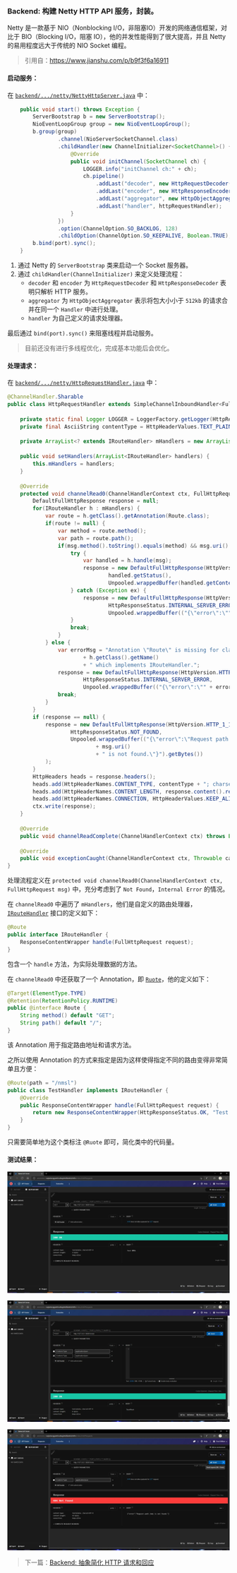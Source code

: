 ### Backend: 构建 Netty HTTP API 服务，封装。

Netty 是一款基于 NIO（Nonblocking I/O，非阻塞IO）开发的网络通信框架，对比于 BIO（Blocking I/O，阻塞 IO），他的并发性能得到了很大提高，并且 Netty 的易用程度远大于传统的 NIO Socket 编程。

> 引用自：https://www.jianshu.com/p/b9f3f6a16911

#### 启动服务：

在 [`backend/.../netty/NettyHttpServer.java`](../../backend/src/main/java/me/stageguard/oopcd/backend/netty/NettyHttpServer.java) 中：

```java
	public void start() throws Exception {
        ServerBootstrap b = new ServerBootstrap();
        NioEventLoopGroup group = new NioEventLoopGroup();
        b.group(group)
                .channel(NioServerSocketChannel.class)
                .childHandler(new ChannelInitializer<SocketChannel>() {
                    @Override
                    public void initChannel(SocketChannel ch) {
                        LOGGER.info("initChannel ch:" + ch);
                        ch.pipeline()
                            .addLast("decoder", new HttpRequestDecoder())
                            .addLast("encoder", new HttpResponseEncoder())
                            .addLast("aggregator", new HttpObjectAggregator(512 * 1024))
                            .addLast("handler", httpRequestHandler);
                    }
                })
                .option(ChannelOption.SO_BACKLOG, 128)
                .childOption(ChannelOption.SO_KEEPALIVE, Boolean.TRUE);
        b.bind(port).sync();
    }
```

1. 通过 Netty 的 `ServerBootstrap` 类来启动一个 Socket 服务器。
2. 通过 `childHandler(ChannelInitializer)` 来定义处理流程：
   - `decoder` 和 `encoder` 为 `HttpRequestDecoder` 和 `HttpResponseDecoder` 表明只解析 HTTP 服务。
   - `aggregator` 为 `HttpObjectAggregator` 表示将包大小小于 `512kb` 的请求合并在同一个 `Handler` 中进行处理。
   - `handler` 为自己定义的请求处理器。

最后通过 `bind(port).sync()` 来阻塞线程并启动服务。

> 目前还没有进行多线程优化，完成基本功能后会优化。

#### 处理请求：

在 [`backend/.../netty/HttpRequestHandler.java`](../../backend/src/main/java/me/stageguard/oopcd/backend/netty/HttpRequestHandler.java) 中：

```java
@ChannelHandler.Sharable
public class HttpRequestHandler extends SimpleChannelInboundHandler<FullHttpRequest> {

    private static final Logger LOGGER = LoggerFactory.getLogger(HttpRequestHandler.class);
    private final AsciiString contentType = HttpHeaderValues.TEXT_PLAIN;

    private ArrayList<? extends IRouteHandler> mHandlers = new ArrayList<>();

    public void setHandlers(ArrayList<IRouteHandler> handlers) {
        this.mHandlers = handlers;
    }

    @Override
    protected void channelRead0(ChannelHandlerContext ctx, FullHttpRequest msg) {
        DefaultFullHttpResponse response = null;
        for(IRouteHandler h : mHandlers) {
            var route = h.getClass().getAnnotation(Route.class);
            if(route != null) {
                var method = route.method();
                var path = route.path();
                if(msg.method().toString().equals(method) && msg.uri().equals(path)) {
                    try {
                        var handled = h.handle(msg);
                        response = new DefaultFullHttpResponse(HttpVersion.HTTP_1_1,
                                handled.getStatus(),
                                Unpooled.wrappedBuffer(handled.getContent().getBytes()));
                    } catch (Exception ex) {
                        response = new DefaultFullHttpResponse(HttpVersion.HTTP_1_1,
                                HttpResponseStatus.INTERNAL_SERVER_ERROR,
                                Unpooled.wrappedBuffer(("{\"error\":\"" + ex + "\"}").getBytes()));
                    }
                    break;
                }
            } else {
                var errorMsg = "Annotation \"Route\" is missing for class "
                        + h.getClass().getName()
                        + " which implements IRouteHandler.";
                response = new DefaultFullHttpResponse(HttpVersion.HTTP_1_1,
                        HttpResponseStatus.INTERNAL_SERVER_ERROR,
                        Unpooled.wrappedBuffer(("{\"error\":\"" + errorMsg + "\"}").getBytes()));
                break;
            }
        }
        if (response == null) {
            response = new DefaultFullHttpResponse(HttpVersion.HTTP_1_1,
                    HttpResponseStatus.NOT_FOUND,
                    Unpooled.wrappedBuffer(("{\"error\":\"Request path "
                            + msg.uri()
                            + " is not found.\"}").getBytes())
            );
        }
        HttpHeaders heads = response.headers();
        heads.add(HttpHeaderNames.CONTENT_TYPE, contentType + "; charset=UTF-8");
        heads.add(HttpHeaderNames.CONTENT_LENGTH, response.content().readableBytes());
        heads.add(HttpHeaderNames.CONNECTION, HttpHeaderValues.KEEP_ALIVE);
        ctx.write(response);
    }

    @Override
    public void channelReadComplete(ChannelHandlerContext ctx) throws Exception { }

    @Override
    public void exceptionCaught(ChannelHandlerContext ctx, Throwable cause) { }
}
```

处理流程定义在 `protected void channelRead0(ChannelHandlerContext ctx, FullHttpRequest msg)` 中，充分考虑到了 `Not Found`，`Internal Error` 的情况。

在 `channelRead0` 中遍历了 `mHandlers`，他们是自定义的路由处理器，[`IRouteHandler`](../../backend/src/main/java/me/stageguard/oopcd/backend/netty/IRouteHandler.java) 接口的定义如下：

```java
@Route
public interface IRouteHandler {
    ResponseContentWrapper handle(FullHttpRequest request);
}

```

包含一个 `handle` 方法，为实际处理数据的方法。

在 `channelRead0` 中还获取了一个 Annotation，即 [`Ruote`](../../backend/src/main/java/me/stageguard/oopcd/backend/netty/Ruote.java)，他的定义如下：

```java
@Target(ElementType.TYPE)
@Retention(RetentionPolicy.RUNTIME)
public @interface Route {
    String method() default "GET";
    String path() default "/";
}
```

该 Annotation 用于指定路由地址和请求方法。

之所以使用 Annotation 的方式来指定是因为这样使得指定不同的路由变得非常简单且方便：

```java
@Route(path = "/nmsl")
public class TestHandler implements IRouteHandler {
    @Override
    public ResponseContentWrapper handle(FullHttpRequest request) {
        return new ResponseContentWrapper(HttpResponseStatus.OK, "Test NMSL");
    }
}
```

只需要简单地为这个类标注 `@Ruote` 即可，简化类中的代码量。

#### 测试结果：

![test-get](image/test-get.webp)

![test-post](image/test-post.webp)

![test-notfound](image/test-notfound.webp)

> 下一篇：[Backend: 抽象简化 HTTP 请求和回应](03-abstract-dto.md)

